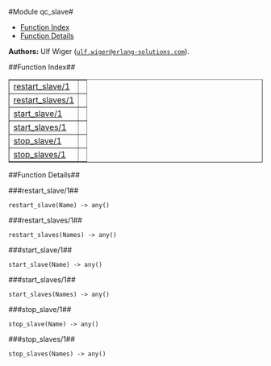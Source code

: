 

#Module qc_slave#
* [Function Index](#index)
* [Function Details](#functions)






__Authors:__ Ulf Wiger ([`ulf.wiger@erlang-solutions.com`](mailto:ulf.wiger@erlang-solutions.com)).<a name="index"></a>

##Function Index##


<table width="100%" border="1" cellspacing="0" cellpadding="2" summary="function index"><tr><td valign="top"><a href="#restart_slave-1">restart_slave/1</a></td><td></td></tr><tr><td valign="top"><a href="#restart_slaves-1">restart_slaves/1</a></td><td></td></tr><tr><td valign="top"><a href="#start_slave-1">start_slave/1</a></td><td></td></tr><tr><td valign="top"><a href="#start_slaves-1">start_slaves/1</a></td><td></td></tr><tr><td valign="top"><a href="#stop_slave-1">stop_slave/1</a></td><td></td></tr><tr><td valign="top"><a href="#stop_slaves-1">stop_slaves/1</a></td><td></td></tr></table>


<a name="functions"></a>

##Function Details##

<a name="restart_slave-1"></a>

###restart_slave/1##




`restart_slave(Name) -> any()`

<a name="restart_slaves-1"></a>

###restart_slaves/1##




`restart_slaves(Names) -> any()`

<a name="start_slave-1"></a>

###start_slave/1##




`start_slave(Name) -> any()`

<a name="start_slaves-1"></a>

###start_slaves/1##




`start_slaves(Names) -> any()`

<a name="stop_slave-1"></a>

###stop_slave/1##




`stop_slave(Name) -> any()`

<a name="stop_slaves-1"></a>

###stop_slaves/1##




`stop_slaves(Names) -> any()`


